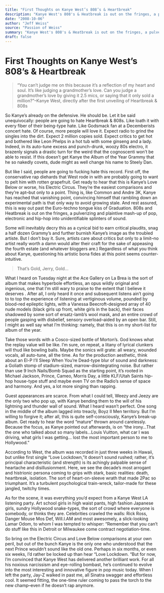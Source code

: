 ```yaml
---
title: "First Thoughts on Kanye West’s 808’s & Heartbreak"
description: "Kanye West's 808's & Heatbreak is out on the fringes, a pulverizing and plaintive mash-up of pop, electronic and hip-hop into unidentifiable. West is already on the defensive. He should be. Let it be ..."
date: "2008-10-06"
author: "Jeff Weiss"
source: "Passion of Weiss"
summary: "Kanye West's 808's & Heatbreak is out on the fringes, a pulverizing and plaintive mash-up of pop, electronic and hip-hop into unidentifiable. West is already on the defensive. He should be. Let it be said unequivocally: people are going to hate Heartbreak & 808s. Like loath it with every fiber of their being-type hate. Expect radio to grind the singles into the dirt."
draft: false
---
```


# First Thoughts on Kanye West’s 808’s & Heartbreak

> “You can’t judge me on this because it’s a reflection of my heart and soul. It’s like judging a grandmother’s love. Can you judge a grandmother’s love by giving it 2.5 mics, or saying that it only sold a million?”–Kanye West, directly after the first unveiling of Heartbreak & 808s

So Kanye’s already on the defensive. He should be. Let it be said unequivocally: people are going to hate Heartbreak & 808s. Like loath it with every fiber of their being-type hate. Like Godsmack fan at a Decemberists concert hate. Of course, more people will love it. Expect radio to grind the singles into the dirt. Expect 2 million copies sold. Expect critics to get hot and bothered like Leon Phelps in a hot tub with some ginseng and a lady. Indeed, in its auto-tune excess and punch-drunk, woozy 80s electro, it brazenly signals a drastic turn for the weird that the cognoscenti won’t be able to resist. If this doesn’t get Kanye the Album of the Year Grammy that he so nakedly covets, dude might as well change his name to Steely Dan.

But like I said, people are going to fucking hate this record. First off, the conservative rap diehards that West rode in with are probably going to want to pelt him with rotten grapefruit. Get ready to hear that this is Kanye’s Love Below or worse, his Electric Circus. They’re the easiest comparisons and they’re apt–but only to a point. Thing is, like Common and Andre 3K, Kanye has reached that vanishing point, convincing himself that rambling down an experimental path is that only way to avoid growing stale. And rest assured, this is way out past the Euro-techno tongue kiss of Graduation. 808s and Heatbreak is out on the fringes, a pulverizing and plaintive mash-up of pop, electronic and hip-hop into unidentifiable splinters of sound.

Some will inevitably decry this as a cynical bid to earn critical plaudits, snag a half dozen Grammy’s and further burnish Kanye’s image as the troubled artiste. But I don’t buy it. Sure, artists care about critics but only to a limit–no artist really worth a damn would alter their craft for the sake of appeasing the fourth estate (and whatever bloggers are.) Regardless of what you think about Kanye, questioning his artistic bona fides at this point seems counter-intuitive.

> That’s Gold, Jerry, Gold…

What I heard on Tuesday night at the Ace Gallery on La Brea is the sort of album that makes hyperbole effortless, an opus wildly original and ingenious, one that I’m still wary to praise to the extent that I believe it deserves . After all, I only heard it once and subsequent listens ain’t going to to top the experience of listening at vertiginous volume, pounded by blood-red epileptic lights, with a Vanessa Beecroft-designed array of 40 nude models (black girls up front, white girls in the back), their faces shadowed by some sort of ersatz-lamb’s wool mask, and an entire crowd of people gasping with disbelief, sensory overload–aided by an open bar. Still, I might as well say what I’m thinking: namely, that this is on my short-list for album of the year.

Take those words with a Cosco-sized bottle of Morton’s. God knows what the replay value will be like. I’m sure, on repeat, a litany of lyrical clunkers will thud like bowling balls. Maybe the sonics will grate: all weary, wounded vocals, all auto-tune, all the time. As for the production aesthetic, think about an El-P I’ll Sleep When You’re Dead-type blur of sound and darkness: a Goliath stomp of stadium-sized, marrow-disintegrating noise. But rather than use 9 Inch Nails/Bomb Squad as the starting point, it’s rooted in Michael Jackson, Prince, Cameo, Morris Day, a little KLF/Utah Saints hip-hop house-type stuff and maybe even TV on the Radio’s sense of space and harmony. And yes, a lot more singing than rapping.

Guest appearances are scarce. From what I could tell, Weezy and Jeezy are the only two who pop up, with Kanye bending them to the will of his lightning and thunder wall of sound. What I heard wasn’t perfect. One song in the middle of the album lagged into treacly, Boyz II Men territory. But I’m willing to forgive it; after all, this is quite self-consciously, Kanye’s break-up album. Get ready to hear the word “mature” thrown around carelessly. Because the focus, as Kanye pointed out afterwards, is on “the irony…That the one who talked about so many labels…Louis Vuitton, what car I was driving, what girls I was getting… lost the most important person to me to Hollywood.”

According to West, the album was recorded in just three weeks in Hawaii, but unlike first single “Love Lockdown,”it doesn’t sound rushed; rather, it’s principal characteristic (and strength) is its achingly palpable sense of heartache and disillusionment. Here, we see the decade’s most arrogant and histrionic persona coming to grips with stark, basic realities: death, heartbreak, isolation. The sort of heart-on-sleeve wrath that made 2Pac so triumphant. It’s a turbulent psychological train-wreck, tailor-made for these jangled, twitchy times.

As for the scene, it was everything you’d expect from a Kanye West LA listening party. Art school girls in high waist pants, high fashion Japanese girls, sundry Hollywood snake-types, the sort of crowd where everyone is somebody, or thinks they are. Celebrities crawled the walls: Rick Ross, Danger Mouse Mos Def, Will.I.AM and most awesomely, a slick-looking Lamar Odom, to whom I was tempted to whisper: “Remember that you can’t do stuff like this in Detroit or Milwaukee come contract negotiation-time.

So bring on the Electric Circus and Love Below comparisons at your own peril, but out of the bunch Kanye is the only one who understood that the next Prince wouldn’t sound like the old one. Perhaps in six months, or even six weeks, I’d rather be locked up than hear “Love Lockdown. “But for now, I’m convinced that Kanye West has delivered another brilliant work. For all his noxious narcissism and eye-rolling bombast, he’s continued to evolve into the most interesting and innovative figure in pop music today. When I left the party, Jay-Z walked in past me, all Sinatra swagger and effortless cool. It seemed fitting, the one-time ruler coming to pass the torch to the new champ–even if he doesn’t rap anymore.
